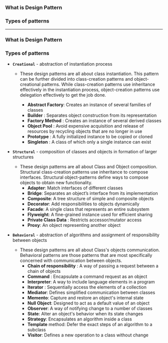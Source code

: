 ### What is Design Pattern
### Types of patterns

------------------------------------------------------------------

### What is Design Pattern


### Types of patterns

* **`Creational`** - abstraction of instantiation process
  * These design patterns are all about class instantiation. This pattern can be further divided into class-creation patterns and object-creational patterns. While class-creation patterns use inheritance effectively in the instantiation process, object-creation patterns use delegation effectively to get the job done.
  
    * **Abstract Factory**: Creates an instance of several families of classes
    * **Builder** : Separates object construction from its representation
    * **Factory Method** : Creates an instance of several derived classes
    * **Object Pool** : Avoid expensive acquisition and release of resources by recycling objects that are no longer in use
    * **Prototype** : A fully initialized instance to be copied or cloned
    * **Singleton** : A class of which only a single instance can exist
  
* **`Structural`** - composition of classes and objects in formation of larger structures
  * These design patterns are all about Class and Object composition. Structural class-creation patterns use inheritance to compose interfaces. Structural object-patterns define ways to compose objects to obtain new functionality.
    * **Adapter**: Match interfaces of different classes
    * **Bridge**: Separates an object’s interface from its implementation
    * **Composite**: A tree structure of simple and composite objects
    * **Decorator**: Add responsibilities to objects dynamically
    * **Facade**: A single class that represents an entire subsystem
    * **Flyweight**: A fine-grained instance used for efficient sharing
    * **Private Class Data** : Restricts accessor/mutator access
    * **Proxy**: An object representing another object


* **`Behavioral`** - abstraction of algorithms and assignment of responsibility between objects
  * These design patterns are all about Class's objects communication. Behavioral patterns are those patterns that are most specifically concerned with communication between objects.
    * **Chain of responsibility** : A way of passing a request between a chain of objects
    * **Command** : Encapsulate a command request as an object
    * **Interpreter**: A way to include language elements in a program
    * **Iterator** : Sequentially access the elements of a collection
    * **Mediator**: Defines simplified communication between classes
    * **Memento**: Capture and restore an object's internal state
    * **Null Object**: Designed to act as a default value of an object
    * **Observer**: A way of notifying change to a number of classes
    * **State**: Alter an object's behavior when its state changes
    * **Strategy**: Encapsulates an algorithm inside a class
    * **Template** method: Defer the exact steps of an algorithm to a subclass
    * **Visitor**: Defines a new operation to a class without change
    
    
    
    
    
    
    
    
